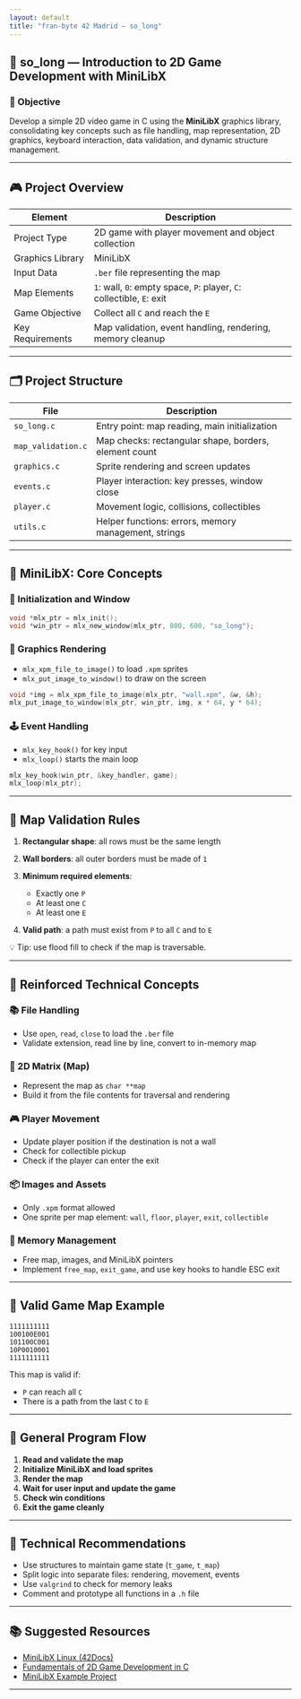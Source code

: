 ```yaml
---
layout: default
title: "fran-byte 42 Madrid — so_long"
---
```


## 🔹 so_long — Introduction to 2D Game Development with MiniLibX

### 📌 Objective

Develop a simple 2D video game in C using the **MiniLibX** graphics library, consolidating key concepts such as file handling, map representation, 2D graphics, keyboard interaction, data validation, and dynamic structure management.

---

## 🎮 Project Overview

| Element                | Description                                                                  |
|------------------------|------------------------------------------------------------------------------|
| Project Type           | 2D game with player movement and object collection                           |
| Graphics Library       | MiniLibX                                                                     |
| Input Data             | `.ber` file representing the map                                             |
| Map Elements           | `1`: wall, `0`: empty space, `P`: player, `C`: collectible, `E`: exit        |
| Game Objective         | Collect all `C` and reach the `E`                                            |
| Key Requirements       | Map validation, event handling, rendering, memory cleanup                    |

---

## 🗂️ Project Structure

| File                  | Description                                                                 |
|-----------------------|-----------------------------------------------------------------------------|
| `so_long.c`           | Entry point: map reading, main initialization                              |
| `map_validation.c`    | Map checks: rectangular shape, borders, element count                      |
| `graphics.c`          | Sprite rendering and screen updates                                        |
| `events.c`            | Player interaction: key presses, window close                             |
| `player.c`            | Movement logic, collisions, collectibles                                  |
| `utils.c`             | Helper functions: errors, memory management, strings                      |

---

## 🎨 MiniLibX: Core Concepts

### 🔧 Initialization and Window

```c
void *mlx_ptr = mlx_init();
void *win_ptr = mlx_new_window(mlx_ptr, 800, 600, "so_long");
````

### 🎨 Graphics Rendering

* `mlx_xpm_file_to_image()` to load `.xpm` sprites
* `mlx_put_image_to_window()` to draw on the screen

```c
void *img = mlx_xpm_file_to_image(mlx_ptr, "wall.xpm", &w, &h);
mlx_put_image_to_window(mlx_ptr, win_ptr, img, x * 64, y * 64);
```

### 🕹️ Event Handling

* `mlx_key_hook()` for key input
* `mlx_loop()` starts the main loop

```c
mlx_key_hook(win_ptr, &key_handler, game);
mlx_loop(mlx_ptr);
```

---

## 📏 Map Validation Rules

1. **Rectangular shape**: all rows must be the same length
2. **Wall borders**: all outer borders must be made of `1`
3. **Minimum required elements**:

   * Exactly one `P`
   * At least one `C`
   * At least one `E`
4. **Valid path**: a path must exist from `P` to all `C` and to `E`

💡 Tip: use flood fill to check if the map is traversable.

---

## 🧠 Reinforced Technical Concepts

### 📚 File Handling

* Use `open`, `read`, `close` to load the `.ber` file
* Validate extension, read line by line, convert to in-memory map

### 🧱 2D Matrix (Map)

* Represent the map as `char **map`
* Build it from the file contents for traversal and rendering

### 🎮 Player Movement

* Update player position if the destination is not a wall
* Check for collectible pickup
* Check if the player can enter the exit

### 📦 Images and Assets

* Only `.xpm` format allowed
* One sprite per map element: `wall`, `floor`, `player`, `exit`, `collectible`

### 🧼 Memory Management

* Free map, images, and MiniLibX pointers
* Implement `free_map`, `exit_game`, and use key hooks to handle ESC exit

---

## 🧪 Valid Game Map Example

```plaintext
1111111111
100100E001
101100C001
10P0010001
1111111111
```

This map is valid if:

* `P` can reach all `C`
* There is a path from the last `C` to `E`

---

## 🚦 General Program Flow

1. **Read and validate the map**
2. **Initialize MiniLibX and load sprites**
3. **Render the map**
4. **Wait for user input and update the game**
5. **Check win conditions**
6. **Exit the game cleanly**

---

## 🧩 Technical Recommendations

* Use structures to maintain game state (`t_game`, `t_map`)
* Split logic into separate files: rendering, movement, events
* Use `valgrind` to check for memory leaks
* Comment and prototype all functions in a `.h` file

---

## 📚 Suggested Resources

* [MiniLibX Linux (42Docs)](https://harm-smits.github.io/42docs/libs/minilibx)
* [Fundamentals of 2D Game Development in C](https://www.gamedev.net/)
* [MiniLibX Example Project](https://github.com/42Paris/minilibx-linux)

---
